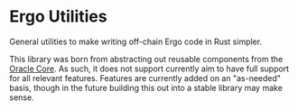 # Ergo Utilities
General utilities to make writing off-chain Ergo code in Rust simpler.

This library was born from abstracting out reusable components from the [Oracle Core](https://github.com/ergoplatform/oracle-core/). As such, it does not support currently aim to have full support for all relevant features. Features are currently added on an "as-needed" basis, though in the future building this out into a stable library may make sense.



